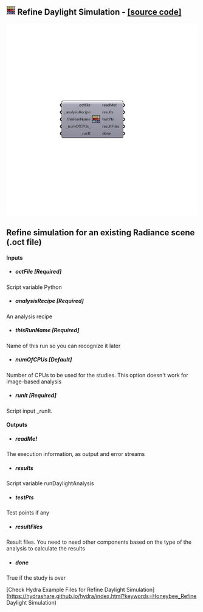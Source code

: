 ## ![](../../images/icons/Refine_Daylight_Simulation.png) Refine Daylight Simulation - [[source code]](https://github.com/ladybug-tools/honeybee-legacy/tree/master/src/Honeybee_Refine%20Daylight%20Simulation.py)

![](../../images/components/Refine_Daylight_Simulation.png)

Refine simulation for an existing Radiance scene (.oct file)
 -
 

#### Inputs
* ##### octFile [Required]
Script variable Python
* ##### analysisRecipe [Required]
An analysis recipe
* ##### thisRunName [Required]
Name of this run so you can recognize it later
* ##### numOfCPUs [Default]
Number of CPUs to be used for the studies. This option doesn't work for image-based analysis
* ##### runIt [Required]
Script input _runIt.

#### Outputs
* ##### readMe!
The execution information, as output and error streams
* ##### results
Script variable runDaylightAnalysis
* ##### testPts
Test points if any
* ##### resultFiles
Result files. You need to need other components based on the type of the analysis to calculate the results
* ##### done
True if the study is over


[Check Hydra Example Files for Refine Daylight Simulation](https://hydrashare.github.io/hydra/index.html?keywords=Honeybee_Refine Daylight Simulation)